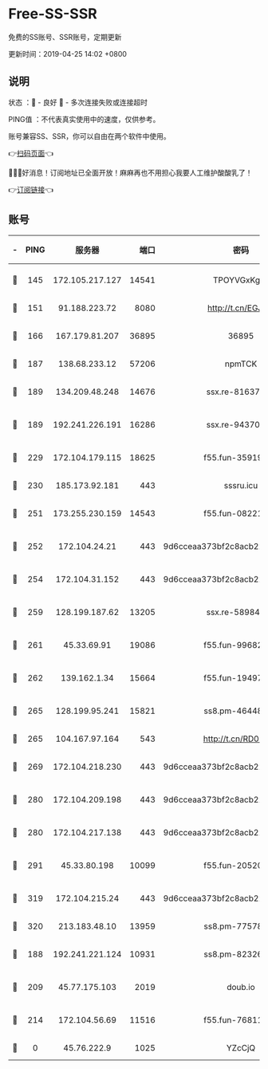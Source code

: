 # Free-SS-SSR

免费的SS账号、SSR账号，定期更新

更新时间：2019-04-25 14:02 +0800

## 说明

状态     ：🙂 - 良好 🙁 - 多次连接失败或连接超时

PING值   ：不代表真实使用中的速度，仅供参考。

账号兼容SS、SSR，你可以自由在两个软件中使用。

👉[扫码页面](https://liesauer.github.io/Free-SS-SSR/)👈

🎉🎉🎉好消息！订阅地址已全面开放！麻麻再也不用担心我要人工维护酸酸乳了！

👉[订阅链接](https://www.liesauer.net/yogurt/subscribe?ACCESS_TOKEN=DAYxR3mMaZAsaqUb)👈

## 账号

|-|PING|服务器|端口|密码|加密方式|区域|
|:----:|:----:|:-----:|-----:|:----:|:----:|:----:|
|🙂|145|172.105.217.127|14541|TPOYVGxKglpi|aes-256-cfb|JP|
|🙂|151|91.188.223.72|8080|http://t.cn/EGJIyrl|rc4-md5|RU|
|🙂|166|167.179.81.207|36895|36895|aes-256-cfb|JP|
|🙂|187|138.68.233.12|57206|npmTCK|rc4-md5|US|
|🙂|189|134.209.48.248|14676|ssx.re-81637281|aes-256-cfb|US|
|🙂|189|192.241.226.191|16286|ssx.re-94370823|aes-256-cfb|US|
|🙂|229|172.104.179.115|18625|f55.fun-35919229|aes-256-cfb|SG|
|🙂|230|185.173.92.181|443|sssru.icu|rc4-md5|RU|
|🙂|251|173.255.230.159|14543|f55.fun-08221681|aes-256-cfb|US|
|🙂|252|172.104.24.21|443|9d6cceaa373bf2c8acb22e60b6a58be6|aes-256-cfb|US|
|🙂|254|172.104.31.152|443|9d6cceaa373bf2c8acb22e60b6a58be6|aes-256-cfb|US|
|🙂|259|128.199.187.62|13205|ssx.re-58984810|aes-256-cfb|SG|
|🙂|261|45.33.69.91|19086|f55.fun-99682358|aes-256-cfb|US|
|🙂|262|139.162.1.34|15664|f55.fun-19497646|aes-256-cfb|SG|
|🙂|265|128.199.95.241|15821|ss8.pm-46448120|aes-256-cfb|SG|
|🙂|265|104.167.97.164|543|http://t.cn/RD0D7sx|rc4-md5|CA|
|🙂|269|172.104.218.230|443|9d6cceaa373bf2c8acb22e60b6a58be6|aes-256-cfb|US|
|🙂|280|172.104.209.198|443|9d6cceaa373bf2c8acb22e60b6a58be6|aes-256-cfb|US|
|🙂|280|172.104.217.138|443|9d6cceaa373bf2c8acb22e60b6a58be6|aes-256-cfb|US|
|🙂|291|45.33.80.198|10099|f55.fun-20520283|aes-256-cfb|US|
|🙂|319|172.104.215.24|443|9d6cceaa373bf2c8acb22e60b6a58be6|aes-256-cfb|US|
|🙂|320|213.183.48.10|13959|ss8.pm-77578646|rc4-md5|RU|
|🙂|188|192.241.221.124|10931|ss8.pm-82326402|aes-256-cfb|US|
|🙂|209|45.77.175.103|2019|doub.io|aes-128-ctr|SG|
|🙂|214|172.104.56.69|11516|f55.fun-76811416|aes-256-cfb|SG|
|🙁|0|45.76.222.9|1025|YZcCjQ|rc4-md5|JP|
